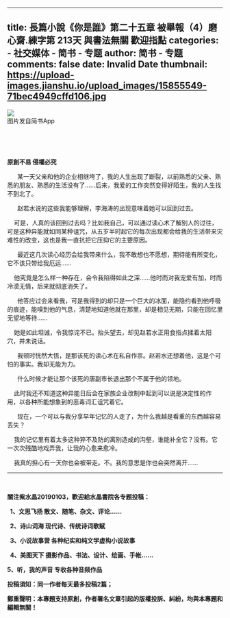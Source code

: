 
---
title: 長篇小說《你是誰》﻿﻿﻿第二十五章 被舉報（4）磨心齋.練字第 213天 與書法無關 歡迎指點
categories: 
    - 社交媒体
    - 简书 - 专题
author: 简书 - 专题
comments: false
date: Invalid Date
thumbnail: https://upload-images.jianshu.io/upload_images/15855549-71bec4949cffd106.jpg
---

<div>   
<p><b></b></p><div class="image-package">
<div class="image-container">
<div class="image-container-fill"></div>
<div class="image-view" data-width="1116" data-height="1560"><img data-original-src="//upload-images.jianshu.io/upload_images/15855549-71bec4949cffd106.jpg" data-original-width="1116" data-original-height="1560" data-original-format="image/jpeg" data-original-filesize="273792" src="https://upload-images.jianshu.io/upload_images/15855549-71bec4949cffd106.jpg" referrerpolicy="no-referrer"></div>
</div>
<div class="image-caption">图片发自简书App</div>
</div><p><br></p><p><b><br></b></p><p><b>原創不易 侵權必究</b><br></p><p>       某一天父亲和他的企业相继垮了，我的人生出现了断裂，以前熟悉的父亲、熟悉的朋友、熟悉的生活没有了……后来，我爱的工作突然变得好陌生，我的人生找不到北了。</p><p>      赵若水说的这些我能够理解，李海涛的出现意味着她可以回到过去。</p><p>     可是，人真的该回到过去吗？比如我自己，可以通过读心术了解别人的过往，可是这种异能就如同某种诅咒，从五岁半时起它的每次出现都会给我的生活带来灾难性的改变，这也是我一直抗拒它压抑它的主要原因。</p><p>      最近这几次读心经历会给我带来什么，我不敢想也不愿想，期待能有所变化，它不该只带给我厄运……</p><p>     他究竟是怎么样一种存在，会令我陷得如此之深……他时而对我宠爱有加，时而冷漠无情，后来就彻底消失了。</p><p>       他答应过会来看我，可是我得到的却只是一个巨大的冰面，能隐约看到他呼吸的痕迹，能嗅到他的气息，清楚地知道他就在那里，却是相见无期，只能在回忆里无望地等待……</p><p>     她是如此坦诚，令我惊诧不已。抬头望去，却见赵若水正用食指点揉着太阳穴，并未说话。</p><p>      我顿时恍然大悟，是那该死的读心术在私自作祟。赵若水还想着他，这是个可怕的事实。我却无能为力。</p><p>      什么时候才能让那个该死的唐副市长退出那个不属于他的领地。</p><p>     此时我还不知道这种异能日后会在家族企业改制中起到可以说是决定性的作用，以各种所能想象到的恶毒词汇诅咒着它。</p><p>      现在，一个可以与我分享早年记忆的人走了，为什么我越是看重的东西越容易丢失？</p><p>     我的记忆里有着太多这种猝不及防的离别造成的沟壑，谁能补全它？没有。它一次次残酷地戏弄我，让我的心愈来愈冷。</p><p>    我真的担心有一天你也会被带走。不。我的意思是你也会突然离开……</p><p></p><hr><p><br></p><p><b>關注紫水晶20190103，歡迎給水晶書院各专题投稿：</b></p><p><b>  1、文思飞扬 散文、随笔、杂文、评论……</b></p><p><b>  2、诗山词海 现代诗、传统诗词歌赋</b></p><p><b>  3、小说故事营 各种纪实和纯文学虚构小说故事</b></p><p><b>  4、美图天下 摄影作品、书法、设计、绘画、手帐……</b></p><p><b>5、听，我的声音 专收各种音频作品</b></p><p><b>投稿須知：同一作者每天最多投稿2篇；</b></p><p><b>鄭重聲明：本專題支持原創，作者署名文章引起的版權投訴、糾紛，均與本專題和編輯無關！</b></p>  
</div>
            